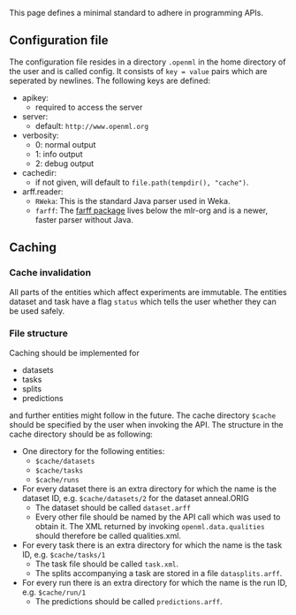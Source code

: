 This page defines a minimal standard to adhere in programming APIs.

## Configuration file ##

The configuration file resides in a directory `.openml` in the home directory of the user and is called config. It consists of `key = value` pairs which are seperated by newlines. The following keys are defined:

  * apikey:
    * required to access the server
  * server:
    * default: `http://www.openml.org`
  * verbosity:
    * 0: normal output
    * 1: info output
    * 2: debug output
  * cachedir:
    * if not given, will default to `file.path(tempdir(), "cache")`.
  * arff.reader:
    * `RWeka`: This is the standard Java parser used in Weka.
    * `farff`: The [farff package](http://www.github.com/mlr-org/farff) lives below the mlr-org and is a newer, faster parser without Java.

## Caching ##

### Cache invalidation ###

All parts of the entities which affect experiments are immutable. The entities dataset and task have a flag `status` which tells the user whether they can be used safely.

### File structure ###

Caching should be implemented for

  * datasets
  * tasks
  * splits
  * predictions

and further entities might follow in the future. The cache directory `$cache` should be specified by the user when invoking the API. The structure in the cache directory should be as following:

  * One directory for the following entities:
    * `$cache/datasets`
    * `$cache/tasks`
    * `$cache/runs`
  * For every dataset there is an extra directory for which the name is the dataset ID, e.g. `$cache/datasets/2` for the dataset anneal.ORIG
    * The dataset should be called `dataset.arff`
    * Every other file should be named by the API call which was used to obtain it. The XML returned by invoking `openml.data.qualities` should therefore be called qualities.xml.
  * For every task there is an extra directory for which the name is the task ID, e.g. `$cache/tasks/1`
    * The task file should be called `task.xml`.
    * The splits accompanying a task are stored in a file `datasplits.arff`.
  * For every run there is an extra directory for which the name is the run ID, e.g. `$cache/run/1`
    * The predictions should be called `predictions.arff`.